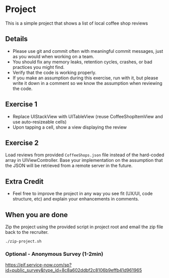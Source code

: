 

# Project
This is a simple project that shows a list of local coffee shop reviews

## Details
- Please use git and commit often with meaningful commit messages, just as you would when working on a team.
- You should fix any memory leaks, retention cycles, crashes, or bad practices you might find.
- Verify that the code is working properly.
- If you make an assumption during this exercise, run with it, but please write it down in a comment so we know the assumption when reviewing the code.

## Exercise 1
- Replace UIStackView with UITableView (reuse CoffeeShopItemView and use auto-resizeable cells)
- Upon tapping a cell, show a view displaying the review

## Exercise 2
Load reviews from provided `CoffeeShops.json` file instead of the hard-coded array in UIViewController. Base your implementation on the assumption that the JSON will be retrieved from a remote server in the future.

## Extra Credit
- Feel free to improve the project in any way you see fit (UX/UI, code structure, etc) and explain your enhancements in comments.

## When you are done
Zip the project using the provided script in project root and email the zip file back to the recruiter.

`./zip-project.sh`

### Optional - Anonymous Survey (1-2min)
https://eif.service-now.com/sp?id=public_survey&type_id=8c8a602ddbf2c8106b9effb41d961965
